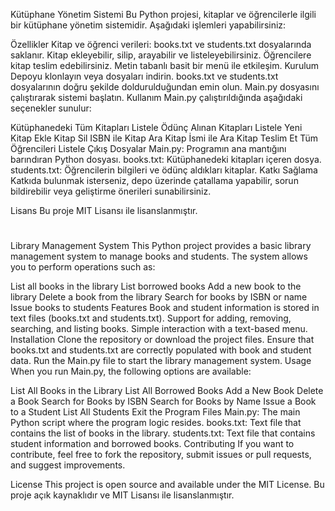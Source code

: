 Kütüphane Yönetim Sistemi
Bu Python projesi, kitaplar ve öğrencilerle ilgili bir kütüphane yönetim sistemidir. Aşağıdaki işlemleri yapabilirsiniz:

Özellikler
Kitap ve öğrenci verileri: books.txt ve students.txt dosyalarında saklanır.
Kitap ekleyebilir, silip, arayabilir ve listeleyebilirsiniz.
Öğrencilere kitap teslim edebilirsiniz.
Metin tabanlı basit bir menü ile etkileşim.
Kurulum
Depoyu klonlayın veya dosyaları indirin.
books.txt ve students.txt dosyalarının doğru şekilde doldurulduğundan emin olun.
Main.py dosyasını çalıştırarak sistemi başlatın.
Kullanım
Main.py çalıştırıldığında aşağıdaki seçenekler sunulur:

Kütüphanedeki Tüm Kitapları Listele
Ödünç Alınan Kitapları Listele
Yeni Kitap Ekle
Kitap Sil
ISBN ile Kitap Ara
Kitap İsmi ile Ara
Kitap Teslim Et
Tüm Öğrencileri Listele
Çıkış
Dosyalar
Main.py: Programın ana mantığını barındıran Python dosyası.
books.txt: Kütüphanedeki kitapları içeren dosya.
students.txt: Öğrencilerin bilgileri ve ödünç aldıkları kitaplar.
Katkı Sağlama
Katkıda bulunmak isterseniz, depo üzerinde çatallama yapabilir, sorun bildirebilir veya geliştirme önerileri sunabilirsiniz.

Lisans
Bu proje MIT Lisansı ile lisanslanmıştır.

#

Library Management System
This Python project provides a basic library management system to manage books and students. The system allows you to perform operations such as:

List all books in the library
List borrowed books
Add a new book to the library
Delete a book from the library
Search for books by ISBN or name
Issue books to students
Features
Book and student information is stored in text files (books.txt and students.txt).
Support for adding, removing, searching, and listing books.
Simple interaction with a text-based menu.
Installation
Clone the repository or download the project files.
Ensure that books.txt and students.txt are correctly populated with book and student data.
Run the Main.py file to start the library management system.
Usage
When you run Main.py, the following options are available:

List All Books in the Library
List All Borrowed Books
Add a New Book
Delete a Book
Search for Books by ISBN
Search for Books by Name
Issue a Book to a Student
List All Students
Exit the Program
Files
Main.py: The main Python script where the program logic resides.
books.txt: Text file that contains the list of books in the library.
students.txt: Text file that contains student information and borrowed books.
Contributing
If you want to contribute, feel free to fork the repository, submit issues or pull requests, and suggest improvements.

License
This project is open source and available under the MIT License.
Bu proje açık kaynaklıdır ve MIT Lisansı ile lisanslanmıştır.
